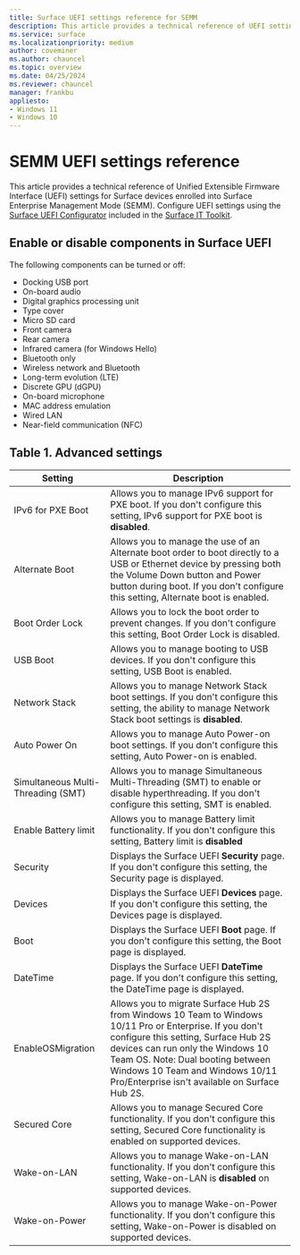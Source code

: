 ```yaml
---
title: Surface UEFI settings reference for SEMM 
description: This article provides a technical reference of UEFI settings for Surface devices enrolled into Surface Enterprise Management Mode.
ms.service: surface
ms.localizationpriority: medium
author: coveminer
ms.author: chauncel
ms.topic: overview
ms.date: 04/25/2024
ms.reviewer: chauncel
manager: frankbu
appliesto:
- Windows 11
- Windows 10
---
```


# SEMM UEFI settings reference 

This article provides a technical reference of Unified Extensible Firmware Interface (UEFI) settings for Surface devices enrolled into Surface Enterprise Management Mode (SEMM). Configure UEFI settings using the [Surface UEFI Configurator](surface-it-toolkit-uefi-config.md) included in the [Surface IT Toolkit](surface-it-toolkit.md).  

## Enable or disable components in Surface UEFI

The following components can be turned or off:

- Docking USB port
- On-board audio
- Digital graphics processing unit
- Type cover
- Micro SD card
- Front camera
- Rear camera
- Infrared camera (for Windows Hello)
- Bluetooth only
- Wireless network and Bluetooth
- Long-term evolution (LTE)
- Discrete GPU (dGPU)
- On-board microphone
- MAC address emulation
- Wired LAN
- Near-field communication (NFC)

## Table 1. Advanced settings

| Setting                            | Description                                                                                                                                                                                        |
| ---------------------------------- | -------------------------------------------------------------------------------------------------------------------------------------------------------------------------------------------------- |
| IPv6 for PXE Boot                  | Allows you to manage IPv6 support for PXE boot. If you don't configure this setting, IPv6 support for PXE boot is **disabled**.                                                                               |
| Alternate Boot                     | Allows you to manage the use of an Alternate boot order to boot directly to a USB or Ethernet device by pressing both the Volume Down button and Power button during boot. If you don't configure this setting, Alternate boot is enabled. |
| Boot Order Lock                    | Allows you to lock the boot order to prevent changes. If you don't configure this setting, Boot Order Lock is disabled.                                                                                                        |
| USB Boot                           | Allows you to manage booting to USB devices. If you don't configure this setting, USB Boot is enabled.                                                                                                                 |
| Network Stack                      | Allows you to manage Network Stack boot settings. If you don't configure this setting,  the ability to manage Network Stack boot settings is **disabled**.                                                                                                           |
| Auto Power On                      | Allows you to manage Auto Power-on boot settings. If you don't configure this setting, Auto Power-on is enabled.                                                                                                        |
| Simultaneous Multi-Threading (SMT) | Allows you to manage Simultaneous Multi-Threading (SMT) to enable or disable hyperthreading. If you don't configure this setting, SMT is enabled.                                                  |
| Enable Battery limit               | Allows you to manage Battery limit functionality. If you don't configure this setting, Battery limit is **disabled** |
| Security                           | Displays the Surface UEFI **Security** page. If you don't configure this setting, the Security page is displayed.                                                                                                                 |
| Devices                            | Displays the Surface UEFI **Devices** page. If you don't configure this setting,  the Devices page is displayed.                                                                                                                     |
| Boot                               | Displays the Surface UEFI **Boot** page. If you don't configure this setting, the Boot page is displayed.                                                                                                                                                            |
| DateTime                           | Displays the Surface UEFI **DateTime** page. If you don't configure this setting, the DateTime page is displayed.                                                                                                                |
| EnableOSMigration                  | Allows you to migrate Surface Hub 2S from Windows 10 Team to Windows 10/11 Pro or Enterprise. If you don't configure this setting, Surface Hub 2S devices can run only the Windows 10 Team OS. Note: Dual booting between Windows 10 Team and Windows 10/11 Pro/Enterprise isn't available on Surface Hub 2S.                                                                                                           |
| Secured Core                       | Allows you to manage Secured Core functionality. If you don't configure this setting, Secured Core functionality is enabled on supported devices.                                                                                                         |
| Wake-on-LAN                        | Allows you to manage Wake-on-LAN functionality. If you don't configure this setting, Wake-on-LAN is **disabled** on supported devices.                                                                                                            |
| Wake-on-Power                      | Allows you to manage Wake-on-Power functionality. If you don't configure this setting, Wake-on-Power is disabled on supported devices.                                                                                                          |
